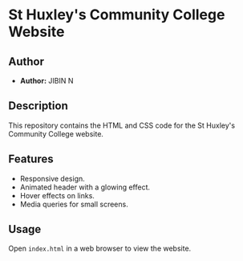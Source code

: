 # St Huxley's Community College Website

## Author
- **Author:** JIBIN N

## Description

This repository contains the HTML and CSS code for the St Huxley's Community College website.

## Features

- Responsive design.
- Animated header with a glowing effect.
- Hover effects on links.
- Media queries for small screens.

## Usage

Open `index.html` in a web browser to view the website. 
